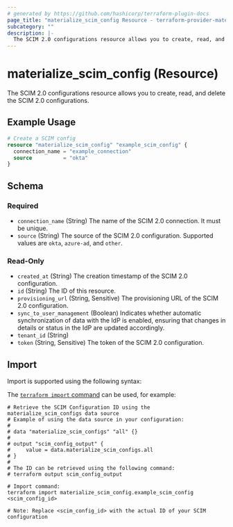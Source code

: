 ```yaml
---
# generated by https://github.com/hashicorp/terraform-plugin-docs
page_title: "materialize_scim_config Resource - terraform-provider-materialize"
subcategory: ""
description: |-
  The SCIM 2.0 configurations resource allows you to create, read, and delete the SCIM 2.0 configurations.
---
```


# materialize_scim_config (Resource)

The SCIM 2.0 configurations resource allows you to create, read, and delete the SCIM 2.0 configurations.

## Example Usage

```terraform
# Create a SCIM config
resource "materialize_scim_config" "example_scim_config" {
  connection_name = "example_connection"
  source          = "okta"
}
```

<!-- schema generated by tfplugindocs -->
## Schema

### Required

- `connection_name` (String) The name of the SCIM 2.0 connection. It must be unique.
- `source` (String) The source of the SCIM 2.0 configuration. Supported values are `okta`, `azure-ad`, and `other`.

### Read-Only

- `created_at` (String) The creation timestamp of the SCIM 2.0 configuration.
- `id` (String) The ID of this resource.
- `provisioning_url` (String, Sensitive) The provisioning URL of the SCIM 2.0 configuration.
- `sync_to_user_management` (Boolean) Indicates whether automatic synchronization of data with the IdP is enabled, ensuring that changes in details or status in the IdP are updated accordingly.
- `tenant_id` (String)
- `token` (String, Sensitive) The token of the SCIM 2.0 configuration.

## Import

Import is supported using the following syntax:

The [`terraform import` command](https://developer.hashicorp.com/terraform/cli/commands/import) can be used, for example:

```shell
# Retrieve the SCIM Configuration ID using the materialize_scim_configs data source
# Example of using the data source in your configuration:
#
# data "materialize_scim_configs" "all" {}
#
# output "scim_config_output" {
#     value = data.materialize_scim_configs.all
# }
#
# The ID can be retrieved using the following command:
# terraform output scim_config_output

# Import command:
terraform import materialize_scim_config.example_scim_config <scim_config_id>

# Note: Replace <scim_config_id> with the actual ID of your SCIM configuration
```
